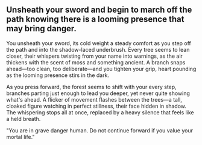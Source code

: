 ## Unsheath your sword and begin to march off the path knowing there is a looming presence that may bring danger.

You unsheath your sword, its cold weight a steady comfort as you step off the path and into the shadow-laced underbrush. Every tree seems to lean closer, their whispers twisting from your name into warnings, as the air thickens with the scent of moss and something ancient. A branch snaps ahead—too clean, too deliberate—and you tighten your grip, heart pounding as the looming presence stirs in the dark.

As you press forward, the forest seems to shift with your every step, branches parting just enough to lead you deeper, yet never quite showing what's ahead. A flicker of movement flashes between the trees—a tall, cloaked figure watching in perfect stillness, their face hidden in shadow. The whispering stops all at once, replaced by a heavy silence that feels like a held breath.

"You are in grave danger human. Do not continue forward if you value your mortal life."